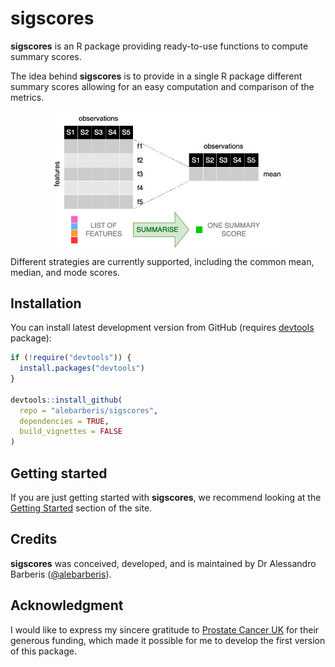 
<!-- README.md is generated from README.Rmd. Please edit the README.Rmd file -->

<!-- # ```{r, include = FALSE} -->

<!-- # knitr::opts_chunk$set( -->

<!-- #   collapse = TRUE, -->

<!-- #   comment = "#>", -->

<!-- #   # fig.path = "man/figures/README-", -->

<!-- #   fig.path = "articles/figures/", -->

<!-- #   # fig.path = "vignettes/figures/", -->

<!-- #   # fig.path = "man/figures/", -->

<!-- #   out.width = "100%" -->

<!-- # ) -->

<!-- # ``` -->

# sigscores

**sigscores** is an R package providing ready-to-use functions to
compute summary scores.

The idea behind **sigscores** is to provide in a single R package
different summary scores allowing for an easy computation and comparison
of the metrics.

<img src="man/figures/sigscores.png" width="75%" style="display: block; margin: auto;" />

Different strategies are currently supported, including the common mean,
median, and mode scores.

<!-- badges: start -->

<!-- badges: end -->

## Installation

You can install latest development version from GitHub (requires
[devtools](https://github.com/hadley/devtools) package):

``` r
if (!require("devtools")) {
  install.packages("devtools")
}

devtools::install_github(
  repo = "alebarberis/sigscores", 
  dependencies = TRUE, 
  build_vignettes = FALSE
)
```

## Getting started

If you are just getting started with **sigscores**, we recommend looking
at the [Getting
Started](https://alebarberis.github.io/sigscores/articles/sigscores.html)
section of the site.

## Credits

**sigscores** was conceived, developed, and is maintained by Dr
Alessandro Barberis ([@alebarberis](https://github.com/alebarberis)).

## Acknowledgment

I would like to express my sincere gratitude to [Prostate Cancer
UK](https://prostatecanceruk.org/) for their generous funding, which
made it possible for me to develop the first version of this package.
